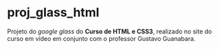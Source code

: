 # proj_glass_html
 Projeto do *google glass* do **Curso de HTML e CSS3**, realizado no site do curso em vídeo em conjunto com o professor Gustavo Guanabara.
